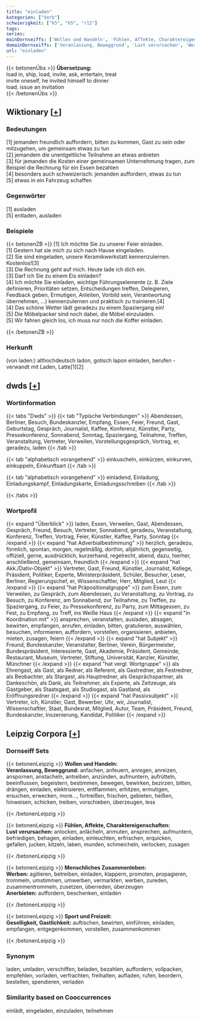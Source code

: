 ```yaml
---
title: "einladen"
kategorien: ["Verb"]
schwierigkeit: ["k5", "h5", "r12"]
tags:
series:
mainDornseiffs: ['Wollen und Handeln', 'Fühlen, Affekte, Charaktereigenschaften', 'Menschliches Zusammenleben', 'Sport und Freizeit']
domainDornseiffs: ['Veranlassung, Beweggrund', 'Lust verursachen', 'Werben', 'Anerbieten', 'Geselligkeit, Gastlichkeit']
url: "einladen"
---
```


{{< betonenÜbs >}}
**Übersetzung:**  
load in, ship, load, invite, ask, entertain, treat  
invite oneself, he invited himself to dinner  
load, issue an invitation  
{{< /betonenÜbs >}}

## Wiktionary [[+](https://de.wiktionary.org/wiki/einladen)]

### Bedeutungen
[1] jemanden freundlich auffordern, bitten zu kommen, Gast zu sein oder mitzugehen, um gemeinsam etwas zu tun  
[2] jemandem die unentgeltliche Teilnahme an etwas anbieten  
[3] für jemanden die Kosten einer gemeinsamen Unternehmung tragen, zum Beispiel die Rechnung für ein Essen bezahlen  
[4] besonders auch schweizerisch: jemanden auffordern, etwas zu tun  
[5] etwas in ein Fahrzeug schaffen  

### Gegenwörter
[1] ausladen  
[5] entladen, ausladen  

### Beispiele
{{< betonenZB >}}
[1] Ich möchte Sie zu unserer Feier einladen.  
[1] Gestern hat sie mich zu sich nach Hause eingeladen.  
[2] Sie sind eingeladen, unsere Keramikwerkstatt kennenzulernen. Kostenlos![3]  
[3] Die Rechnung geht auf mich. Heute lade ich dich ein.  
[3] Darf ich Sie zu einem Eis einladen?  
[4] Ich möchte Sie einladen, wichtige Führungselemente (z. B. Ziele definieren, Prioritäten setzen, Entscheidungen treffen, Delegieren, Feedback geben, Ermutigen, Anleiten, Vorbild sein, Verantwortung übernehmen, …) kennenzulernen und praktisch zu trainieren.[4]  
[4] Das schöne Wetter lädt geradezu zu einem Spaziergang ein!  
[5] Die Möbelpacker sind noch dabei, die Möbel einzuladen.  
[5] Wir fahren gleich los, ich muss nur noch die Koffer einladen.  

{{< /betonenZB >}}
### Herkunft
(von laden:) althochdeutsch ladon, gotisch lapon einladen, berufen - verwandt mit Laden, Latte[1][2]  



## dwds [[+](https://www.dwds.de/wb/einladen)]

### Wortinformation
{{< tabs "Dwds" >}}
{{< tab "Typische Verbindungen" >}}
Abendessen, Berliner, Besuch, Bundeskanzler, Empfang, Essen, Feier, Freund, Gast, Geburtstag, Gespräch, Journalist, Kaffee, Konferenz, Künstler, Party, Pressekonferenz, Sonnabend, Sonntag, Spaziergang, Teilnahme, Treffen, Veranstaltung, Vertreter, Verweilen, Vorstellungsgespräch, Vortrag, er, geradezu, laden
{{< /tab >}}

{{< tab "alphabetisch vorangehend" >}}
einkuscheln, einkürzen, einkurven, einkuppeln, Einkunftsart
{{< /tab >}}

{{< tab "alphabetisch vorangehend" >}}
einladend, Einladung, Einladungskampf, Einladungskarte, Einladungsschreiben
{{< /tab >}}

{{< /tabs >}}

### Wortprofil
{{< expand "Überblick" >}} laden, Essen, Verweilen, Gast, Abendessen, Gespräch, Freund, Besuch, Vertreter, Sonnabend, geradezu, Veranstaltung, Konferenz, Treffen, Vortrag, Feier, Künstler, Kaffee, Party, Sonntag {{< /expand >}}
{{< expand "hat Adverbialbestimmung" >}} herzlich, geradezu, förmlich, spontan, morgen, regelmäßig, dorthin, alljährlich, gegenseitig, offiziell, gerne, ausdrücklich, kurzerhand, regelrecht, abend, dazu, hierher, anschließend, gemeinsam, freundlich {{< /expand >}}
{{< expand "hat Akk./Dativ-Objekt" >}} Vertreter, Gast, Freund, Künstler, Journalist, Kollege, Präsident, Politiker, Experte, Ministerpräsident, Schüler, Besucher, Leser, Berliner, Regierungschef, er, Wissenschaftler, Herr, Mitglied, Leut {{< /expand >}}
{{< expand "hat Präpositionalgruppe" >}} zum Essen, zum Verweilen, zu Gespräch, zum Abendessen, zu Veranstaltung, zu Vortrag, zu Besuch, zu Konferenz, am Sonnabend, zur Teilnahme, zu Treffen, zu Spaziergang, zu Feier, zu Pressekonferenz, zu Party, zum Mittagessen, zu Fest, zu Empfang, zu Treff, ins Weiße Haus {{< /expand >}}
{{< expand "in Koordination mit" >}} ansprechen, veranstalten, ausladen, absagen, bewirten, empfangen, anrufen, einladen, bitten, gratulieren, auswählen, besuchen, informieren, auffordern, vorstellen, organisieren, anbieten, mieten, zusagen, feiern {{< /expand >}}
{{< expand "hat Subjekt" >}} Freund, Bundeskanzler, Veranstalter, Berliner, Verein, Bürgermeister, Bundespräsident, Interessierte, Gast, Akademie, Präsident, Gemeinde, Restaurant, Museum, Vertreter, Stiftung, Universität, Kanzler, Künstler, Münchner {{< /expand >}}
{{< expand "hat vergl. Wortgruppe" >}} als Ehrengast, als Gast, als Redner, als Referent, als Gastredner, als Festredner, als Beobachter, als Stargast, als Hauptredner, als Gesprächspartner, als Dankeschön, als Dank, als Teilnehmer, als Experte, als Zeitzeuge, als Gastgeber, als Staatsgast, als Studiogast, als Gastland, als Eröffnungsredner {{< /expand >}}
{{< expand "hat Passivsubjekt" >}} Vertreter, ich, Künstler, Gast, Bewerber, Uhr, wir, Journalist, Wissenschaftler, Staat, Bundesrat, Mitglied, Autor, Team, Präsident, Freund, Bundeskanzler, Inszenierung, Kandidat, Politiker {{< /expand >}}

## Leipzig Corpora [[+](https://corpora.uni-leipzig.de/en/res?word=einladen&corpusId=deu_newscrawl-public_2018)]

### Dornseiff Sets
{{< betonenLeipzig >}}
**Wollen und Handeln:**  
**Veranlassung, Beweggrund:** anfachen, anfeuern, anregen, anreizen, anspornen, anstacheln, antreiben, anzünden, aufmuntern, aufrütteln, beeinflussen, begeistern, bestimmen, bewegen, bewirken, bezirzen, bitten, drängen, einladen, elektrisieren, entflammen, erhitzen, ermutigen, ersuchen, erwecken, more..., fortreißen, frischen, gebieten, heißen, hinweisen, schicken, treiben, vorschieben, überzeugen, less  

{{< /betonenLeipzig >}}


{{< betonenLeipzig >}}
**Fühlen, Affekte, Charaktereigenschaften:**  
**Lust verursachen:** anlocken, anlächeln, anmuten, ansprechen, aufmuntern, befriedigen, behagen, einladen, einleuchten, erfrischen, erquicken, gefallen, jucken, kitzeln, laben, munden, schmeicheln, verlocken, zusagen  

{{< /betonenLeipzig >}}


{{< betonenLeipzig >}}
**Menschliches Zusammenleben:**  
**Werben:** agitieren, betreiben, einladen, klappern, promoten, propagieren, trommeln, umstimmen, umwerben, vermarkten, werben, zureden, zusammentrommeln, zusetzen, überreden, überzeugen  
**Anerbieten:** auffordern, beschenken, einladen  

{{< /betonenLeipzig >}}


{{< betonenLeipzig >}}
**Sport und Freizeit:**  
**Geselligkeit, Gastlichkeit:** auftischen, bewirten, einführen, einladen, empfangen, entgegenkommen, vorstellen, zusammenkommen  

{{< /betonenLeipzig >}}

### Synonym
laden, umladen, verschiffen, beladen, bezahlen, auffordern, vollpacken, empfehlen, vorladen, verfrachten, freihalten, aufladen, rufen, beordern, bestellen, spendieren, verladen


### Similarity based on Cooccurrences
einlädt, eingeladen, einzuladen, teilnehmen


